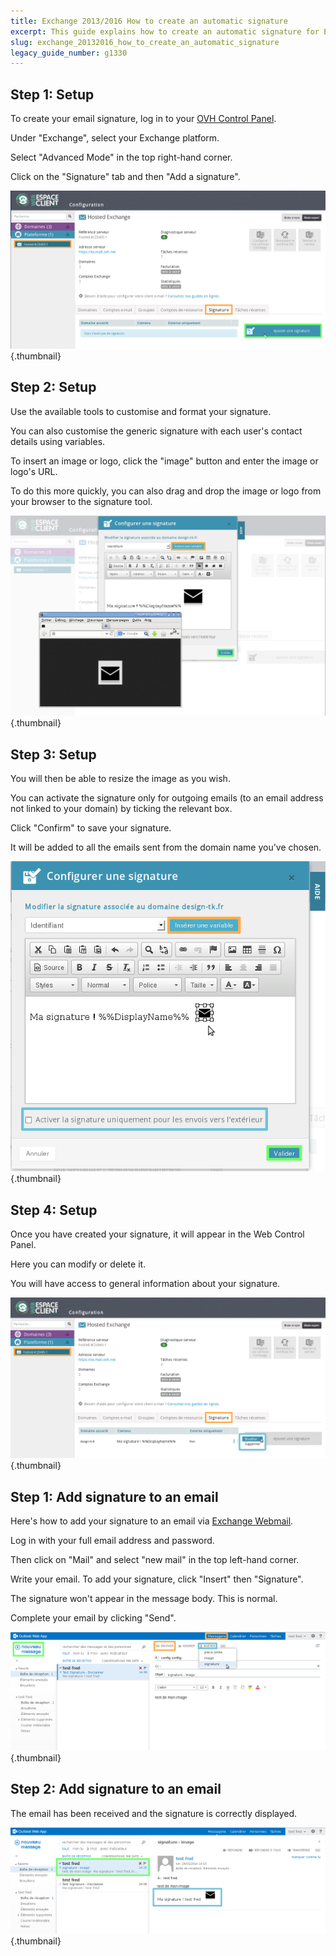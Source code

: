 ```yaml
---
title: Exchange 2013/2016 How to create an automatic signature
excerpt: This guide explains how to create an automatic signature for Exchange 2013/2016
slug: exchange_20132016_how_to_create_an_automatic_signature
legacy_guide_number: g1330
---
```



## Step 1: Setup
To create your email signature, log in to your [OVH Control Panel](https://www.ovh.com/manager/web/login.html). 

Under "Exchange", select your Exchange platform.

Select "Advanced Mode" in the top right-hand corner. 

Click on the "Signature" tab and then "Add a signature".

![](images/img_1364.jpg){.thumbnail}


## Step 2: Setup
Use the available tools to customise and format your signature.

You can also customise the generic signature with each user's contact details using variables.

To insert an image or logo, click the "image" button and enter the image or logo's URL.

To do this more quickly, you can also drag and drop the image or logo from your browser to the signature tool.

![](images/img_1365.jpg){.thumbnail}


## Step 3: Setup
You will then be able to resize the image as you wish. 

You can activate the signature only for outgoing emails (to an email address not linked to your domain) by ticking the relevant box.

Click "Confirm" to save your signature.

It will be added to all the emails sent from the domain name you've chosen.

![](images/img_1368.jpg){.thumbnail}


## Step 4: Setup
Once you have created your signature, it will appear in the Web Control Panel.

Here you can modify or delete it.

You will have access to general information about your signature.

![](images/img_1370.jpg){.thumbnail}


## Step 1: Add signature to an email
Here's how to add your signature to an email via [Exchange Webmail](https://ex.mail.ovh.net/owa/).

Log in with your full email address and password.

Then click on "Mail" and select "new mail" in the top left-hand corner.

Write your email. To add your signature, click "Insert" then "Signature".

The signature won't appear in the message body. This is normal.

Complete your email by clicking "Send".

![](images/img_1371.jpg){.thumbnail}


## Step 2: Add signature to an email
The email has been received and the signature is correctly displayed.

![](images/img_1372.jpg){.thumbnail}

